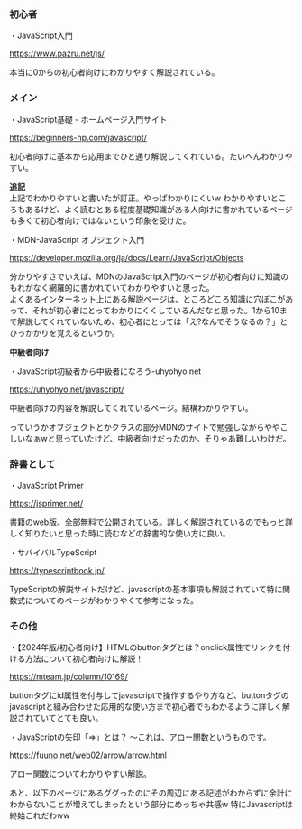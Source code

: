 ### 初心者

・JavaScript入門

https://www.pazru.net/js/

本当に0からの初心者向けにわかりやすく解説されている。

### メイン
・JavaScript基礎 - ホームページ入門サイト

https://beginners-hp.com/javascript/

初心者向けに基本から応用までひと通り解説してくれている。たいへんわかりやすい。

**追記**  
上記でわかりやすいと書いたが訂正。やっぱわかりにくいw わかりやすいところもあるけど、よく読むとある程度基礎知識がある人向けに書かれているページも多くて初心者向けではないという印象を受けた。

・MDN-JavaScript オブジェクト入門

https://developer.mozilla.org/ja/docs/Learn/JavaScript/Objects

分かりやすさでいえば、MDNのJavaScript入門のページが初心者向けに知識のもれがなく網羅的に書かれていてわかりやすいと思った。  
よくあるインターネット上にある解説ページは、ところどころ知識に穴ぼこがあって、それが初心者にとってわかりにくくしているんだなと思った。1から10まで解説してくれていないため、初心者にとっては「え?なんでそうなるの？」とひっかかりを覚えるというか。

**中級者向け**

・JavaScript初級者から中級者になろう-uhyohyo.net

https://uhyohyo.net/javascript/

中級者向けの内容を解説してくれているページ。結構わかりやすい。

っていうかオブジェクトとかクラスの部分MDNのサイトで勉強しながらややこしいなぁwと思っていたけど、中級者向けだったのか。そりゃあ難しいわけだ。


### 辞書として
・JavaScript Primer

https://jsprimer.net/

書籍のweb版。全部無料で公開されている。詳しく解説されているのでもっと詳しく知りたいと思った時に読むなどの辞書的な使い方に良い。

・サバイバルTypeScript

https://typescriptbook.jp/

TypeScriptの解説サイトだけど、javascriptの基本事項も解説されていて特に関数式についてのページがわかりやくて参考になった。



### その他

・【2024年版/初心者向け】HTMLのbuttonタグとは？onclick属性でリンクを付ける方法について初心者向けに解説！

https://mteam.jp/column/10169/

buttonタグにid属性を付与してjavascriptで操作するやり方など、buttonタグのjavascriptと組み合わせた応用的な使い方まで初心者でもわかるように詳しく解説されていてとても良い。

・JavaScriptの矢印「=>」とは？ 〜これは、アロー関数というものです。

https://fuuno.net/web02/arrow/arrow.html

アロー関数についてわかりやすい解説。

あと、以下のページにあるググったのにその周辺にある記述がわからずに余計にわからないことが増えてしまったという部分にめっちゃ共感w 特にJavascriptは終始これだわww
